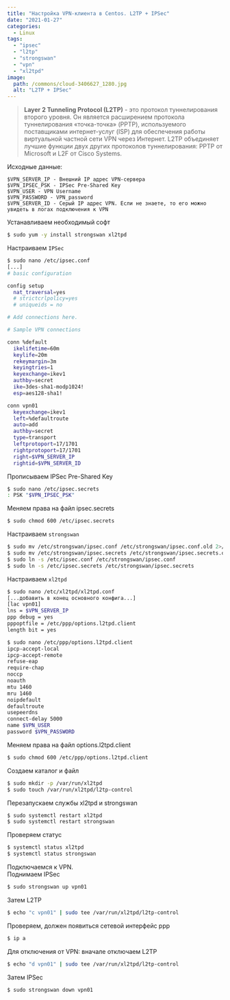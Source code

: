 ```yaml
---
title: "Настройка VPN-клиента в Centos. L2TP + IPSec"
date: "2021-01-27"
categories: 
  - Linux
tags: 
  - "ipsec"
  - "l2tp"
  - "strongswan"
  - "vpn"
  - "xl2tpd"
image:
  path: /commons/cloud-3406627_1280.jpg
  alt: "L2TP + IPSec"
---
```


> **Layer 2 Tunneling Protocol (L2TP)** - это протокол туннелирования второго уровня. Он является расширением протокола туннелирования «точка-точка» (PPTP), используемого поставщиками интернет-услуг (ISP) для обеспечения работы виртуальной частной сети VPN через Интернет. L2TP объединяет лучшие функции двух других протоколов туннелирования: PPTP от Microsoft и L2F от Cisco Systems.

Исходные данные:

```
$VPN_SERVER_IP - Внешний IP адрес VPN-сервера
$VPN_IPSEC_PSK - IPSec Pre-Shared Key
$VPN_USER - VPN Username
$VPN_PASSWORD - VPN_password
$VPN_SERVER_ID - Серый IP адрес VPN. Если не знаете, то его можно увидеть в логах подключения к VPN
```

Устанавливаем необходимый софт

```sh
$ sudo yum -y install strongswan xl2tpd
```

Настраиваем `IPSec`

```sh
$ sudo nano /etc/ipsec.conf
[...]
# basic configuration

config setup
  nat_traversal=yes
  # strictcrlpolicy=yes
  # uniqueids = no

# Add connections here.

# Sample VPN connections

conn %default
  ikelifetime=60m
  keylife=20m
  rekeymargin=3m
  keyingtries=1
  keyexchange=ikev1
  authby=secret
  ike=3des-sha1-modp1024!
  esp=aes128-sha1!

conn vpn01
  keyexchange=ikev1
  left=%defaultroute
  auto=add
  authby=secret
  type=transport
  leftprotoport=17/1701
  rightprotoport=17/1701
  right=$VPN_SERVER_IP
  rightid=$VPN_SERVER_ID
```

Прописываем IPSec Pre-Shared Key

```sh
$ sudo nano /etc/ipsec.secrets
: PSK "$VPN_IPSEC_PSK"
```

Меняем права на файл ipsec.secrets

```sh
$ sudo chmod 600 /etc/ipsec.secrets
```

Настраиваем `strongswan`

```sh
$ sudo mv /etc/strongswan/ipsec.conf /etc/strongswan/ipsec.conf.old 2>/dev/null
$ sudo mv /etc/strongswan/ipsec.secrets /etc/strongswan/ipsec.secrets.old 2>/dev/null
$ sudo ln -s /etc/ipsec.conf /etc/strongswan/ipsec.conf
$ sudo ln -s /etc/ipsec.secrets /etc/strongswan/ipsec.secrets
```

Настраиваем `xl2tpd`

```sh
$ sudo nano /etc/xl2tpd/xl2tpd.conf
[...добавить в конец основного конфига...]
[lac vpn01]
lns = $VPN_SERVER_IP
ppp debug = yes
pppoptfile = /etc/ppp/options.l2tpd.client
length bit = yes
```

```sh
$ sudo nano /etc/ppp/options.l2tpd.client
ipcp-accept-local
ipcp-accept-remote
refuse-eap
require-chap
noccp
noauth
mtu 1460
mru 1460
noipdefault
defaultroute
usepeerdns
connect-delay 5000
name $VPN_USER
password $VPN_PASSWORD
```

Меняем права на файл options.l2tpd.client

```sh
$ sudo chmod 600 /etc/ppp/options.l2tpd.client
```

Создаем каталог и файл

```sh
$ sudo mkdir -p /var/run/xl2tpd
$ sudo touch /var/run/xl2tpd/l2tp-control
```

Перезапускаем службы xl2tpd и strongswan

```sh
$ sudo systemctl restart xl2tpd
$ sudo systemctl restart strongswan
```

Проверяем статус

```sh
$ systemctl status xl2tpd
$ systemctl status strongswan
```

Подключаемся к VPN.  
Поднимаем IPSec

```sh
$ sudo strongswan up vpn01
```

Затем L2TP

```sh
$ echo "c vpn01" | sudo tee /var/run/xl2tpd/l2tp-control
```

Проверяем, должен появиться сетевой интерфейс ppp

```sh
$ ip a
```

Для отключения от VPN: вначале отключаем L2TP

```sh
$ echo "d vpn01" | sudo tee /var/run/xl2tpd/l2tp-control
```

Затем IPSec

```sh
$ sudo strongswan down vpn01
```